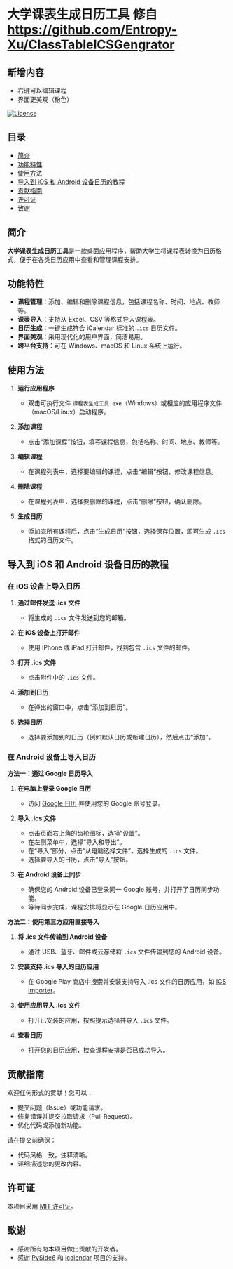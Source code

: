# 大学课表生成日历工具 修自 https://github.com/Entropy-Xu/ClassTableICSGengrator

## 新增内容
- 右键可以编辑课程
- 界面更美观（粉色）

[![License](https://img.shields.io/badge/license-MIT-blue.svg)](LICENSE)

## 目录

- [简介](#简介)
- [功能特性](#功能特性)
- [使用方法](#使用方法)
- [导入到 iOS 和 Android 设备日历的教程](#导入到-ios-和-android-设备日历的教程)
- [贡献指南](#贡献指南)
- [许可证](#许可证)
- [致谢](#致谢)

## 简介

**大学课表生成日历工具**是一款桌面应用程序，帮助大学生将课程表转换为日历格式，便于在各类日历应用中查看和管理课程安排。

## 功能特性

- **课程管理**：添加、编辑和删除课程信息，包括课程名称、时间、地点、教师等。
- **课表导入**：支持从 Excel、CSV 等格式导入课程表。
- **日历生成**：一键生成符合 iCalendar 标准的 `.ics` 日历文件。
- **界面美观**：采用现代化的用户界面，简洁易用。
- **跨平台支持**：可在 Windows、macOS 和 Linux 系统上运行。

## 使用方法

1. **运行应用程序**

   - 双击可执行文件 `课程表生成工具.exe`（Windows）或相应的应用程序文件（macOS/Linux）启动程序。

2. **添加课程**

   - 点击“添加课程”按钮，填写课程信息，包括名称、时间、地点、教师等。

3. **编辑课程**

   - 在课程列表中，选择要编辑的课程，点击“编辑”按钮，修改课程信息。

4. **删除课程**

   - 在课程列表中，选择要删除的课程，点击“删除”按钮，确认删除。

5. **生成日历**

   - 添加完所有课程后，点击“生成日历”按钮，选择保存位置，即可生成 `.ics` 格式的日历文件。

## 导入到 iOS 和 Android 设备日历的教程

### **在 iOS 设备上导入日历**

1. **通过邮件发送 .ics 文件**

   - 将生成的 `.ics` 文件发送到您的邮箱。

2. **在 iOS 设备上打开邮件**

   - 使用 iPhone 或 iPad 打开邮件，找到包含 `.ics` 文件的邮件。

3. **打开 .ics 文件**

   - 点击附件中的 `.ics` 文件。

4. **添加到日历**

   - 在弹出的窗口中，点击“添加到日历”。

5. **选择日历**

   - 选择要添加到的日历（例如默认日历或新建日历），然后点击“添加”。

### **在 Android 设备上导入日历**

**方法一：通过 Google 日历导入**

1. **在电脑上登录 Google 日历**

   - 访问 [Google 日历](https://calendar.google.com/) 并使用您的 Google 账号登录。

2. **导入 .ics 文件**

   - 点击页面右上角的齿轮图标，选择“设置”。
   - 在左侧菜单中，选择“导入和导出”。
   - 在“导入”部分，点击“从电脑选择文件”，选择生成的 `.ics` 文件。
   - 选择要导入的日历，点击“导入”按钮。

3. **在 Android 设备上同步**

   - 确保您的 Android 设备已登录同一 Google 账号，并打开了日历同步功能。
   - 等待同步完成，课程安排将显示在 Google 日历应用中。

**方法二：使用第三方应用直接导入**

1. **将 .ics 文件传输到 Android 设备**

   - 通过 USB、蓝牙、邮件或云存储将 `.ics` 文件传输到您的 Android 设备。

2. **安装支持 .ics 导入的日历应用**

   - 在 Google Play 商店中搜索并安装支持导入 .ics 文件的日历应用，如 [ICS Importer](https://play.google.com/store/apps/details?id=tv.redwarp.icsimporter)。

3. **使用应用导入 .ics 文件**

   - 打开已安装的应用，按照提示选择并导入 `.ics` 文件。

4. **查看日历**

   - 打开您的日历应用，检查课程安排是否已成功导入。

## 贡献指南

欢迎任何形式的贡献！您可以：

- 提交问题（Issue）或功能请求。
- 修复错误并提交拉取请求（Pull Request）。
- 优化代码或添加新功能。

请在提交前确保：

- 代码风格一致，注释清晰。
- 详细描述您的更改内容。

## 许可证

本项目采用 [MIT 许可证](LICENSE)。

## 致谢

- 感谢所有为本项目做出贡献的开发者。
- 感谢 [PySide6](https://www.qt.io/qt-for-python) 和 [icalendar](https://icalendar.readthedocs.io/en/latest/) 项目的支持。
